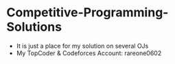 # Competitive-Programming-Solutions
- It is just a place for my solution on several OJs
- My TopCoder & Codeforces Account: rareone0602
